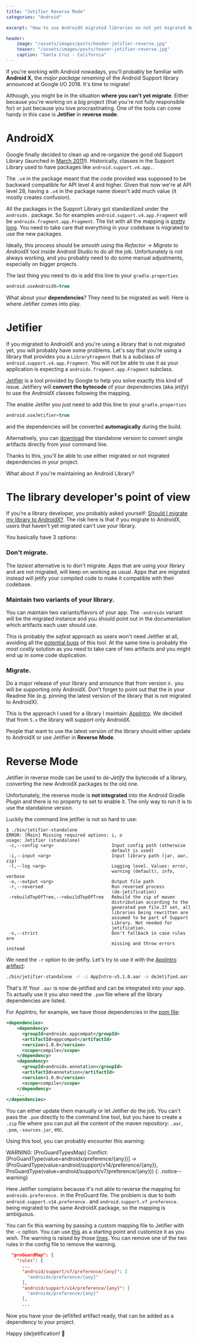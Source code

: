 ```yaml
---
title: "Jetifier Reverse Mode"
categories: "Android"

excerpt: "How to use AndroidX migrated libraries on not yet migrated Android projects"

header:
    image: "/assets/images/posts/header-jetifier-reverse.jpg"
    teaser: "/assets/images/posts/teaser-jetifier-reverse.jpg"
    caption: "Santa Cruz - California"
---
```


If you're working with Android nowadays, you'll probably be familiar with **Android X**, the _major package renaming_ of the Android Support library announced at Google I/O 2018. It's time to migrate!

Although, you might be in the situation **where you can't yet migrate**. Either because you're working on a big project (that you're not fully responsible for) or just because you love procrastinating. One of the tools can come handy in this case is **Jetifier** in **reverse mode**.

# AndroidX

Google finally decided to clean up and re-organize the good old Support Library (launched in [March 2011](https://developer.android.com/topic/libraries/support-library/rev-archive#rev1)!). Historically, classes in the Support Library used to have packages like `android.support.v4.app.`. 

The `.v4` in the package meant that the code provided was supposed to be backward compatible for API level 4 and higher. Given that now we're at API level 28, having a `.v4` in the package name doesn't add much value (it mostly creates confusion).

All the packages in the Support Library got standardized under the `androidx.` package. So for examples `android.support.v4.app.Fragment` will be `androidx.fragment.app.Fragment`. The list with all the mapping is [pretty long](https://developer.android.com/jetpack/androidx/migrate#class_mappings). You need to take care that everything in your codebase is migrated to use the new packages.

Ideally, this process should be _smooth_ using the *Refactor -> Migrate to AndroidX* tool inside Android Studio to do all the job. Unfortunately is not always working, and you probably need to do some manual adjustments, especially on bigger projects.

The last thing you need to do is add this line to your `gradle.properties`

```groovy
android.useAndroidX=true
```

What about your **dependencies**? They need to be migrated as well.
Here is where Jetifier comes into play. 

# Jetifier

If you migrated to AndroidX and you're using a library that is not migrated yet, you will probably have some problems. Let's say that you're using a library that provides you a `LibraryFragment` that is a subclass of `android.support.v4.app.Fragment`. You will not be able to use it as your application is expecting a `androidx.fragment.app.Fragment` subclass.

[Jetifier](https://developer.android.com/studio/command-line/jetifier) is a tool provided by Google to help you solve exactly this kind of issue. Jetifiery will **convert the bytecode** of your dependencies (aka _jetify_) to use the AndroidX classes following the mapping.

The enable Jetifer you just need to add this line to your `gradle.properties`

```groovy
android.useJetifier=true
```

and the dependencies will be converted **automagically** during the build.

Alternatively, you can [download](https://dl.google.com/dl/android/studio/jetifier-zips/1.0.0-beta02/jetifier-standalone.zip) the standalone version to convert single artifacts directly from your command line.

Thanks to this, you'll be able to use either migrated or not migrated dependencies in your project.

What about if you're maintaining an Android Library?

# The library developer's point of view

If you're a library developer, you probably asked yourself: [Should I migrate my library to AndroidX?](https://www.reddit.com/r/androiddev/comments/9yd1ht/should_i_use_support_or_androidx_in_my_own_library/). The risk here is that if you migrate to AndroidX, users that haven't yet migrated can't use your library.

You basically have 3 options:

### Don't migrate.

The _laziest_ alternative is to don't migrate. Apps that are using your library and are not migrated, will keep on working as usual. Apps that are migrated instead will jetify your compiled code to make it compatible with their codebase.

### Maintain two variants of your library.

You can maintain two variants/flavors of your app. The `-androidx` variant will be the migrated instance and you should point out in the documentation which artifacts each user should use.

This is probably the _safest_ approach as users won't need Jetifier at all, avoiding all the [potential bugs](https://issuetracker.google.com/issues?q=componentid:460323%20status:open) of this tool. At the same time is probably the _most costly_ solution as you need to take care of two artifacts and you might end up in some code duplication.

### Migrate.

Do a major release of your library and announce that from version `X.` you will be supporting only AndroidX. Don't forget to point out that the in your Readme file (e.g. pinning the latest version of the library that is not migrated to AndroidX).

This is the approach I used for a library I maintain: [AppIntro](https://github.com/AppIntro/AppIntro). We decided that from `5.x` the library will support only AndroidX.

People that want to use the latest version of the library should either update to AndroidX or use Jetifier in **Reverse Mode**. 

# Reverse Mode

Jetifier in reverse mode can be used to _de-Jetify_ the bytecode of a library, converting the new AndroidX packages to the old one.

Unfortunately, the reverse mode is **not integrated** into the Android Gradle Plugin and there is no property to set to enable it. The only way to run it is to use the standalone version. 

Luckily the command line jetifier is not so hard to use:

```
$ ./bin/jetifier-standalone
ERROR: [Main] Missing required options: i, o
usage: Jetifier (standalone)
 -c,--config <arg>                      Input config path (otherwise
                                        default is used)
 -i,--input <arg>                       Input library path (jar, aar, zip)
 -l,--log <arg>                         Logging level. Values: error,
                                        warning (default), info, verbose
 -o,--output <arg>                      Output file path
 -r,--reversed                          Run reversed process
                                        (de-jetification)
 -rebuildTopOfTree,--rebuildTopOfTree   Rebuild the zip of maven
                                        distribution according to the
                                        generated pom file.If set, all
                                        libraries being rewritten are
                                        assumed to be part of Support
                                        Library. Not needed for
                                        jetification.
 -s,--strict                            Don't fallback in case rules are
                                        missing and throw errors instead
```

We need the `-r` option to de-jetifiy. Let's try to use it with the [AppIntro artifact](https://jitpack.io/com/github/AppIntro/AppIntro/v5.1.0/AppIntro-v5.1.0.aar):

```bash
./bin/jetifier-standalone -r -i AppIntro-v5.1.0.aar -o deJetified.aar
```

That's it! Your `.aar` is now de-jetified and can be integrated into your app.
To actually use it you also need the `.pom` file where all the library dependencies are listed. 

For AppIntro, for example, we have those dependencies in the [pom file](https://jitpack.io/com/github/paolorotolo/AppIntro/v5.1.0/AppIntro-v5.1.0.aar):

```xml
<dependencies>
    <dependency>
      <groupId>androidx.appcompat</groupId>
      <artifactId>appcompat</artifactId>
      <version>1.0.0</version>
      <scope>compile</scope>
    </dependency>
    <dependency>
      <groupId>androidx.annotation</groupId>
      <artifactId>annotation</artifactId>
      <version>1.0.0</version>
      <scope>compile</scope>
    </dependency>
    ...
</dependencies>
```

You can either update them manually or let Jetifier do the job. You can't pass the `.pom` directly to the command line tool, but you have to create a `.zip` file where you can put all the content of the maven repository: `.aar`, `.pom`, `-sources.jar`, etc.

Using this tool, you can probably encounter this warning:

WARNING: [ProGuardTypesMap] Conflict: [ProGuardType(value=androidx/preference/{any})] -> (ProGuardType(value=android/support/v14/preference/{any}), ProGuardType(value=android/support/v7/preference/{any}))
{: .notice--warning}

Here Jetifier complains because it's not able to reverse the mapping for `androidx.preference.` in the ProGuard file. The problem is due to both `android.support.v14.preference.` and `android.support.v7.preference.` being migrated to the same AndroidX package, so the mapping is ambiguous.

You can fix this warning by passing a custom mapping file to Jetifier with the `-c` option. You can use [this](https://gist.github.com/cortinico/c48bc02411b7fb45f383c9ac01b8b595) as a starting point and customize it as you wish. The warning is raised by those [lines](https://gist.github.com/cortinico/c48bc02411b7fb45f383c9ac01b8b595#file-default-generated-config-L4411). You can remove one of the two rules in the config file to remove the warning.

```json
  "proGuardMap": {
    "rules": {
      ...
      "android/support/v7/preference/{any}": [
        "androidx/preference/{any}"
      ],
      "android/support/v14/preference/{any}": [
        "androidx/preference/{any}"
      ],
      ...
```

Now you have your de-jefitifed artifact ready, that can be added as a dependency to your project. 

Happy (de)jetification! 🕺